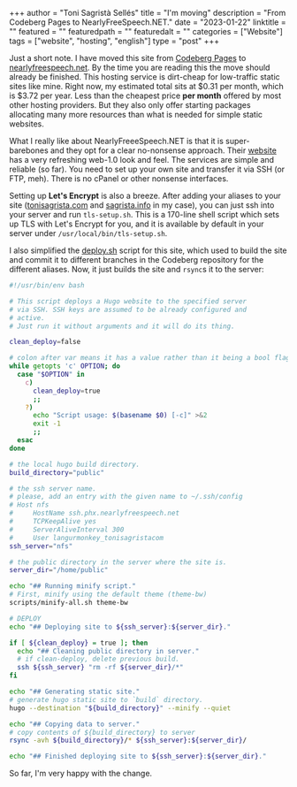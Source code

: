 +++
author = "Toni Sagristà Sellés"
title = "I'm moving"
description = "From Codeberg Pages to NearlyFreeSpeech.NET."
date = "2023-01-22"
linktitle = ""
featured = ""
featuredpath = ""
featuredalt = ""
categories = ["Website"]
tags = ["website", "hosting", "english"]
type = "post"
+++

Just a short note. I have moved this site from [Codeberg Pages](/blog/2022/codeberg-setup/) to [nearlyfreespeech.net](https://nearlyfreespeech.net). By the time you are reading this the move should already be finished. This hosting service is dirt-cheap for low-traffic static sites like mine. Right now, my estimated total sits at $0.31 per month, which is $3.72 per year. Less than the cheapest price **per month** offered by most other hosting providers. But they also only offer starting packages allocating many more resources than what is needed for simple static websites.

What I really like about NearlyFreeeSpeech.NET is that it is super-barebones and they opt for a clear no-nonsense approach. Their [website](https://nearlyfreespeech.net) has a very refreshing web-1.0 look and feel. The services are simple and reliable (so far). You need to set up your own site and transfer it via SSH (or FTP, meh). There is no cPanel or other nonsense interfaces.

Setting up **Let's Encrypt** is also a breeze. After adding your aliases to your site ([tonisagrista.com](https://tonisagrista.com) and [sagrista.info](https://sagrista.info) in my case), you can just ssh into your server and run `tls-setup.sh`. This is a 170-line shell script which sets up TLS with Let's Encrypt for you, and it is available by default in your server under `/usr/local/bin/tls-setup.sh`.

I also simplified the [deploy.sh](https://codeberg.org/langurmonkey/website-source/src/commit/ddb3ec73cba02f0a05d275b96f2a1785d1f9b129/deploy.sh) script for this site, which used to build the site and commit it to different branches in the Codeberg repository for the different aliases. Now, it just builds the site and `rsync`s it to the server:

```deploy.sh
#!/usr/bin/env bash

# This script deploys a Hugo website to the specified server
# via SSH. SSH keys are assumed to be already configured and
# active.
# Just run it without arguments and it will do its thing.

clean_deploy=false

# colon after var means it has a value rather than it being a bool flag
while getopts 'c' OPTION; do
  case "$OPTION" in
    c)
      clean_deploy=true
      ;;
    ?)
      echo "Script usage: $(basename $0) [-c]" >&2
      exit -1
      ;;
  esac
done

# the local hugo build directory.
build_directory="public"

# the ssh server name.
# please, add an entry with the given name to ~/.ssh/config
# Host nfs
#     HostName ssh.phx.nearlyfreespeech.net
#     TCPKeepAlive yes
#     ServerAliveInterval 300
#     User langurmonkey_tonisagristacom
ssh_server="nfs"

# the public directory in the server where the site is.
server_dir="/home/public"

echo "## Running minify script."
# First, minify using the default theme (theme-bw)
scripts/minify-all.sh theme-bw

# DEPLOY
echo "## Deploying site to ${ssh_server}:${server_dir}."

if [ ${clean_deploy} = true ]; then
  echo "## Cleaning public directory in server."
  # if clean-deploy, delete previous build.
  ssh ${ssh_server} "rm -rf ${server_dir}/*"
fi

echo "## Generating static site."
# generate hugo static site to `build` directory.
hugo --destination "${build_directory}" --minify --quiet

echo "## Copying data to server."
# copy contents of ${build_directory} to server
rsync -avh ${build_directory}/* ${ssh_server}:${server_dir}/

echo "## Finished deploying site to ${ssh_server}:${server_dir}."
```

So far, I'm very happy with the change.
